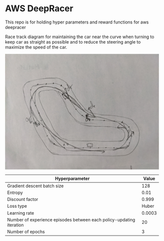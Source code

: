 # AWS DeepRacer

This repo is for holding hyper parameters and reward functions for aws deepracer

Race track diagram for maintaining the car near the curve when turning to keep car as straight as possible and to reduce the steering angle to maximize the speed of the car.

![re:invent 2018 track](re-invent-2018-track.jpg)

|Hyperparameter|Value|
|--------------|-----|
|Gradient descent batch size|128|
|Entropy|0.01|
|Discount factor|0.999|
|Loss type|Huber|
|Learning rate|0.0003|
|Number of experience episodes between each policy-updating iteration|20|
|Number of epochs|3|
